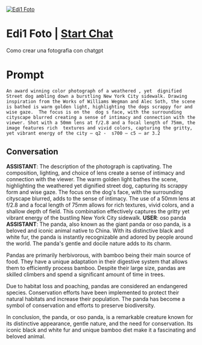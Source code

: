 
[![Edi1 Foto](https://flow-prompt-covers.s3.us-west-1.amazonaws.com/icon/cute/cute_2.png)](https://gptcall.net/chat.html?data=%7B%22contact%22%3A%7B%22id%22%3A%22Qcyo98l7_j1lEf3bicuFy%22%2C%22flow%22%3Atrue%7D%7D)
# Edi1 Foto | [Start Chat](https://gptcall.net/chat.html?data=%7B%22contact%22%3A%7B%22id%22%3A%22Qcyo98l7_j1lEf3bicuFy%22%2C%22flow%22%3Atrue%7D%7D)
Como crear una fotografia con chatgpt

# Prompt

```
An award winning color photograph of a weathered , yet  dignified Street dog ambling down a burstling New York City sidewalk. Drawing inspiration from the Works of Williams Wegman and Alec Soth, the scene is bathed is warm golden light, highlighting the dogs scrappy for and wise gaze.  The focus is on the  dog s face, with the surrounding cityscape blurred creating a sense of intimacy and connection with the viewer. Shot with a 50mm lens at f/2.8 and a focal length of 75mm, the image features rich  textures and vivid colors, capturing the gritty, yet vibrant energy of the city – q2 -  s700 – c5 – ar 3.2
```

## Conversation

**ASSISTANT**: The description of the photograph is captivating. The composition, lighting, and choice of lens create a sense of intimacy and connection with the viewer. The warm golden light bathes the scene, highlighting the weathered yet dignified street dog, capturing its scrappy form and wise gaze. The focus on the dog's face, with the surrounding cityscape blurred, adds to the sense of intimacy. The use of a 50mm lens at f/2.8 and a focal length of 75mm allows for rich textures, vivid colors, and a shallow depth of field. This combination effectively captures the gritty yet vibrant energy of the bustling New York City sidewalk.
**USER**: oso panda
**ASSISTANT**: The panda, also known as the giant panda or oso panda, is a beloved and iconic animal native to China. With its distinctive black and white fur, the panda is instantly recognizable and adored by people around the world. The panda's gentle and docile nature adds to its charm.



Pandas are primarily herbivorous, with bamboo being their main source of food. They have a unique adaptation in their digestive system that allows them to efficiently process bamboo. Despite their large size, pandas are skilled climbers and spend a significant amount of time in trees.



Due to habitat loss and poaching, pandas are considered an endangered species. Conservation efforts have been implemented to protect their natural habitats and increase their population. The panda has become a symbol of conservation and efforts to preserve biodiversity.



In conclusion, the panda, or oso panda, is a remarkable creature known for its distinctive appearance, gentle nature, and the need for conservation. Its iconic black and white fur and unique bamboo diet make it a fascinating and beloved animal.


